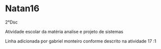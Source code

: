 # Natan16
2°Dsc

Atividade escolar da matéria analise e projeto de sistemas

Linha adicionada por gabriel monteiro conforme descrito na atividade 17 :1
